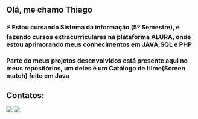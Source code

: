 ## Olá, me chamo Thiago

### ⚡ Estou cursando Sistema da informação (5º Semestre), e fazendo cursos extracurriculares na plataforma ALURA, onde estou aprimorando meus conhecimentos em JAVA,SQL e PHP
### Parte do meus projetos desenvolvidos está presente aqui no meus repositórios, um deles é um Catálogo de filme(Screen match) feito em Java

## Contatos:

<div>
<a href = "mailto:thiagoap059@gmail.com"><img loading="lazy" src="https://img.shields.io/badge/Gmail-D14836?style=for-the-badge&logo=gmail&logoColor=white" target="_blank"></a>
<a href="https://www.linkedin.com/in/thiago-aparecido-893b74225i" target="_blank"><img loading="lazy" src="https://img.shields.io/badge/-LinkedIn-%230077B5?style=for-the-badge&logo=linkedin&logoColor=white" target="_blank"></a>   
</div>


